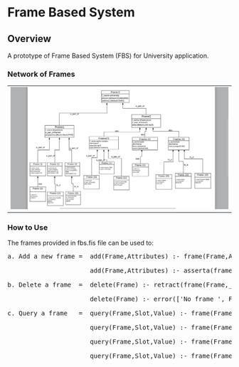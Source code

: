 # Frame Based System

## Overview

A prototype of Frame Based System (FBS) for University application.
 
### Network of Frames 

  <table>
    <tr>
     <td><img src="https://github.com/tatae3012/Prolog/blob/master/Frame%20Based%20System/1.png"></td>
    </tr>
  </table>
  
### How to Use

The frames provided in fbs.fis file can be used to:
<pre>
a. Add a new frame =  add(Frame,Attributes) :- frame(Frame,Attributes),write(frame(Frame,Attributes)),write('already exists'),!.<br/>
                      add(Frame,Attributes) :- asserta(frame(Frame,Attributes)),write('Frame is added')
                                                  
b. Delete a frame  =  delete(Frame) :- retract(frame(Frame,_)).<br/>
                      delete(Frame) :- error(['No frame ', Frame, ' to delete']).                                          

c. Query a frame   =  query(Frame,Slot,Value) :- frame(Frame,Slots),member(Slot-Value,Slots).<br/>
                      query(Frame,Slot,Value) :- frame(Frame,Slots),member(is_aClass,Slots),query(Class,Slot,Value).<br/>
                      query(Frame,Slot,Value) :- frame(Frame,Slots),member(a_part_ofClass,Slots),query(Class,Slot,Value).<br/>
                      query(Frame,Slot,Value) :- frame(Frame,Slots),member(akoParent,Slots),query(Parent,Slot,Value).<br/>
</pre>
